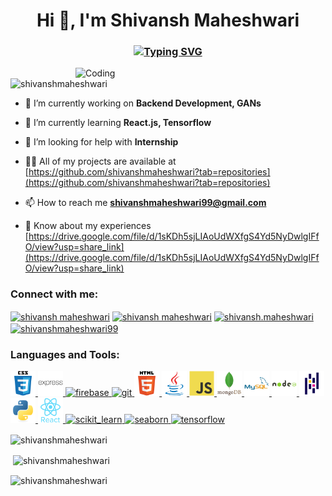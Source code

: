 <h1 align="center">Hi 👋, I'm Shivansh Maheshwari</h1>
</h5>
<h3 align="center">
  <a href="">
    <img src="https://readme-typing-svg.herokuapp.com?font=Fira+Code&size=18&duration=4000&pause=100&color=F7F7F7&width=435&lines=A+passionate+Full+Stack+Web+Developer;A+passionate+Machine+Learning+Enthusiast+" alt="Typing SVG">
  </a>
</h3>
<img align="right" alt="Coding" width="400" border-radius = 6  src="https://media.tenor.com/qp8MxufwWjkAAAAC/family-guy-typing.gif">

<p align="left"> <img src="https://komarev.com/ghpvc/?username=shivanshmaheshwari&label=Profile%20views&color=0e75b6&style=flat" alt="shivanshmaheshwari" /> </p>

- 🔭 I’m currently working on **Backend Development, GANs**

- 🌱 I’m currently learning **React.js, Tensorflow**

- 🤝 I’m looking for help with **Internship**

- 👨‍💻 All of my projects are available at [https://github.com/shivanshmaheshwari?tab=repositories](https://github.com/shivanshmaheshwari?tab=repositories)

- 📫 How to reach me **shivanshmaheshwari99@gmail.com**

- 📄 Know about my experiences [https://drive.google.com/file/d/1sKDh5sjLIAoUdWXfgS4Yd5NyDwlgIFfO/view?usp=share_link](https://drive.google.com/file/d/1sKDh5sjLIAoUdWXfgS4Yd5NyDwlgIFfO/view?usp=share_link)

<h3 align="left">Connect with me:</h3>
<p align="left">
<a href="https://www.linkedin.com/in/shivansh-maheshwari-607326199/" target="blank"><img align="center" src="https://raw.githubusercontent.com/rahuldkjain/github-profile-readme-generator/master/src/images/icons/Social/linked-in-alt.svg" alt="shivansh maheshwari" height="30" width="40" /></a>
<a href="https://kaggle.com/shivansh maheshwari" target="blank"><img align="center" src="https://raw.githubusercontent.com/rahuldkjain/github-profile-readme-generator/master/src/images/icons/Social/kaggle.svg" alt="shivansh maheshwari" height="30" width="40" /></a>
<a href="https://instagram.com/shivansh.maheshwari" target="blank"><img align="center" src="https://raw.githubusercontent.com/rahuldkjain/github-profile-readme-generator/master/src/images/icons/Social/instagram.svg" alt="shivansh.maheshwari" height="30" width="40" /></a>
<a href="https://www.leetcode.com/shivanshmaheshwari99" target="blank"><img align="center" src="https://raw.githubusercontent.com/rahuldkjain/github-profile-readme-generator/master/src/images/icons/Social/leet-code.svg" alt="shivanshmaheshwari99" height="30" width="40" /></a>
</p>

<h3 align="left">Languages and Tools:</h3>
<p align="left"> <a href="https://www.w3schools.com/css/" target="_blank" rel="noreferrer"> <img src="https://raw.githubusercontent.com/devicons/devicon/master/icons/css3/css3-original-wordmark.svg" alt="css3" width="40" height="40"/> </a> <a href="https://expressjs.com" target="_blank" rel="noreferrer"> <img src="https://raw.githubusercontent.com/devicons/devicon/master/icons/express/express-original-wordmark.svg" alt="express" width="40" height="40"/> </a> <a href="https://firebase.google.com/" target="_blank" rel="noreferrer"> <img src="https://www.vectorlogo.zone/logos/firebase/firebase-icon.svg" alt="firebase" width="40" height="40"/> </a> <a href="https://git-scm.com/" target="_blank" rel="noreferrer"> <img src="https://www.vectorlogo.zone/logos/git-scm/git-scm-icon.svg" alt="git" width="40" height="40"/> </a> <a href="https://www.w3.org/html/" target="_blank" rel="noreferrer"> <img src="https://raw.githubusercontent.com/devicons/devicon/master/icons/html5/html5-original-wordmark.svg" alt="html5" width="40" height="40"/> </a> <a href="https://www.java.com" target="_blank" rel="noreferrer"> <img src="https://raw.githubusercontent.com/devicons/devicon/master/icons/java/java-original.svg" alt="java" width="40" height="40"/> </a> <a href="https://developer.mozilla.org/en-US/docs/Web/JavaScript" target="_blank" rel="noreferrer"> <img src="https://raw.githubusercontent.com/devicons/devicon/master/icons/javascript/javascript-original.svg" alt="javascript" width="40" height="40"/> </a> <a href="https://www.mongodb.com/" target="_blank" rel="noreferrer"> <img src="https://raw.githubusercontent.com/devicons/devicon/master/icons/mongodb/mongodb-original-wordmark.svg" alt="mongodb" width="40" height="40"/> </a> <a href="https://www.mysql.com/" target="_blank" rel="noreferrer"> <img src="https://raw.githubusercontent.com/devicons/devicon/master/icons/mysql/mysql-original-wordmark.svg" alt="mysql" width="40" height="40"/> </a> <a href="https://nodejs.org" target="_blank" rel="noreferrer"> <img src="https://raw.githubusercontent.com/devicons/devicon/master/icons/nodejs/nodejs-original-wordmark.svg" alt="nodejs" width="40" height="40"/> </a> <a href="https://pandas.pydata.org/" target="_blank" rel="noreferrer"> <img src="https://raw.githubusercontent.com/devicons/devicon/2ae2a900d2f041da66e950e4d48052658d850630/icons/pandas/pandas-original.svg" alt="pandas" width="40" height="40"/> </a> <a href="https://www.python.org" target="_blank" rel="noreferrer"> <img src="https://raw.githubusercontent.com/devicons/devicon/master/icons/python/python-original.svg" alt="python" width="40" height="40"/> </a> <a href="https://reactjs.org/" target="_blank" rel="noreferrer"> <img src="https://raw.githubusercontent.com/devicons/devicon/master/icons/react/react-original-wordmark.svg" alt="react" width="40" height="40"/> </a> <a href="https://scikit-learn.org/" target="_blank" rel="noreferrer"> <img src="https://upload.wikimedia.org/wikipedia/commons/0/05/Scikit_learn_logo_small.svg" alt="scikit_learn" width="40" height="40"/> </a> <a href="https://seaborn.pydata.org/" target="_blank" rel="noreferrer"> <img src="https://seaborn.pydata.org/_images/logo-mark-lightbg.svg" alt="seaborn" width="40" height="40"/> </a> <a href="https://www.tensorflow.org" target="_blank" rel="noreferrer"> <img src="https://www.vectorlogo.zone/logos/tensorflow/tensorflow-icon.svg" alt="tensorflow" width="40" height="40"/> </a> </p>

<p ><img align="center" src="https://github-readme-stats.vercel.app/api/top-langs?username=shivanshmaheshwari&show_icons=true&locale=en&layout=compact" alt="shivanshmaheshwari" /></p>

<p >&nbsp;<img align="center" src="https://github-readme-stats.vercel.app/api?username=shivanshmaheshwari&show_icons=true&locale=en" alt="shivanshmaheshwari" /></p>

<p><img align="center" src="https://github-readme-streak-stats.herokuapp.com/?user=shivanshmaheshwari&" alt="shivanshmaheshwari" /></p>
